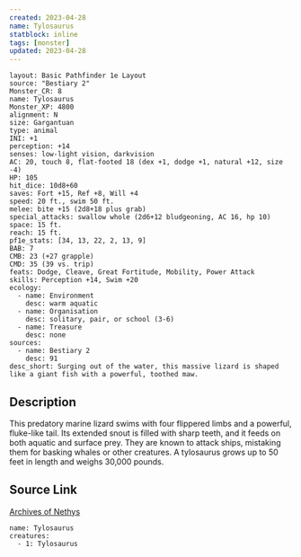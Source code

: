 ```yaml
---
created: 2023-04-28
name: Tylosaurus
statblock: inline
tags: [monster]
updated: 2023-04-28
---
```

```statblock
layout: Basic Pathfinder 1e Layout
source: "Bestiary 2"
Monster_CR: 8
name: Tylosaurus
Monster_XP: 4800
alignment: N
size: Gargantuan
type: animal
INI: +1
perception: +14
senses: low-light vision, darkvision
AC: 20, touch 8, flat-footed 18 (dex +1, dodge +1, natural +12, size -4)
HP: 105
hit_dice: 10d8+60
saves: Fort +15, Ref +8, Will +4
speed: 20 ft., swim 50 ft.
melee: bite +15 (2d8+18 plus grab)
special_attacks: swallow whole (2d6+12 bludgeoning, AC 16, hp 10)
space: 15 ft.
reach: 15 ft.
pf1e_stats: [34, 13, 22, 2, 13, 9]
BAB: 7
CMB: 23 (+27 grapple)
CMD: 35 (39 vs. trip)
feats: Dodge, Cleave, Great Fortitude, Mobility, Power Attack
skills: Perception +14, Swim +20
ecology:
  - name: Environment
    desc: warm aquatic
  - name: Organisation
    desc: solitary, pair, or school (3-6)
  - name: Treasure
    desc: none
sources:
  - name: Bestiary 2
    desc: 91
desc_short: Surging out of the water, this massive lizard is shaped like a giant fish with a powerful, toothed maw. 
```
## Description
This predatory marine lizard swims with four flippered limbs and a powerful, fluke-like tail. Its extended snout is filled with sharp teeth, and it feeds on both aquatic and surface prey. They are known to attack ships, mistaking them for basking whales or other creatures. A tylosaurus grows up to 50 feet in length and weighs 30,000 pounds.
## Source Link
[Archives of Nethys](https://aonprd.com/MonsterDisplay.aspx?ItemName=Tylosaurus)
```encounter-table
name: Tylosaurus
creatures:
  - 1: Tylosaurus
```
